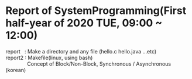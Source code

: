 # Report of SystemProgramming(First half-year of 2020 TUE, 09:00 ~ 12:00)

report &nbsp; : Make a directory and any file (hello.c hello.java ...etc)  
report2 : Makefile(linux, using bash)  
&nbsp;&nbsp;&nbsp;&nbsp;&nbsp;&nbsp;&nbsp;&nbsp;&nbsp;&nbsp;&nbsp;&nbsp;&nbsp;&nbsp;&nbsp;Concept of Block/Non-Block, Synchronous / Asynchronous (korean)
